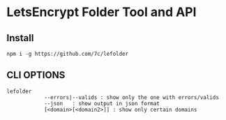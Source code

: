 # LetsEncrypt Folder Tool and API

## Install
`npm i -g https://github.com/7c/lefolder`

## CLI OPTIONS
```
lefolder
            --errors|--valids : show only the one with errors/valids
            --json   : show output in json format
            [<domain>[<domain2>]] : show only certain domains
```